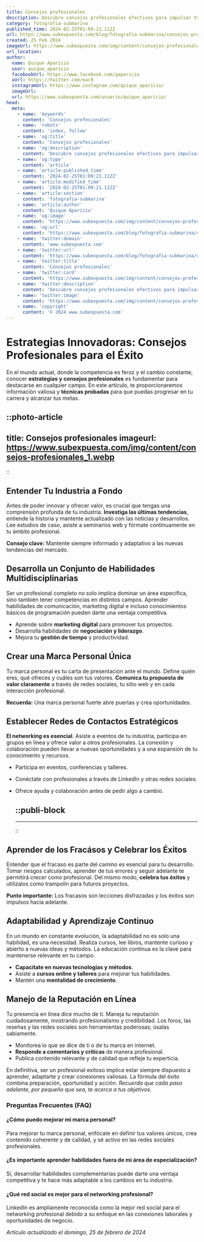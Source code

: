 ```yaml
---
title: Consejos profesionales
description: Descubre consejos profesionales efectivos para impulsar tu carrera. Técnicas y estrategias verificadas para el éxito laboral y personal.
category: fotografia-submarina
published_time: 2024-02-25T01:09:21.112Z
url: https://www.subexpuesta.com/blog/fotografia-submarina/consejos-profesionales
created: 25 Feb 2024
imageUrl: https://www.subexpuesta.com/img/content/consejos-profesionales_1.webp
url_location:
author:
  name: Quique Aparicio
  user: quique_aparicio
  facebookUrl: https://www.facebook.com/qaparicio
  xUrl: https://twitter.com/eac9
  instagramUrl: https://www.instagram.com/quique_aparicio/
  imageUrl: 
  url: https://www.subexpuesta.com/usuario/quique_aparicio/
head:
  meta:
    - name: 'keywords'
      content: 'Consejos profesionales'
    - name: 'robots'
      content: 'index, follow'
    - name: 'og:title'
      content: 'Consejos profesionales'
    - name: 'og:description'
      content: 'Descubre consejos profesionales efectivos para impulsar tu carrera. Técnicas y estrategias verificadas para el éxito laboral y personal.'
    - name: 'og:type'
      content: 'article'
    - name: 'article:published_time'
      content: '2024-02-25T01:09:21.112Z'
    - name: 'article:modified_time'
      content: '2024-02-25T01:09:21.112Z'
    - name: 'article:section'
      content: 'fotografia-submarina'
    - name: 'article:author'
      content: 'Quique Aparicio'
    - name: 'og:image'
      content: 'https://www.subexpuesta.com/img/content/consejos-profesionales_1.webp'
    - name: 'og:url'
      content: 'https://www.subexpuesta.com/blog/fotografia-submarina/consejos-profesionales'
    - name: 'twitter:domain'
      content: 'www.subexpuesta.com'
    - name: 'twitter:url'
      content: 'https://www.subexpuesta.com/blog/fotografia-submarina/consejos-profesionales'
    - name: 'twitter:title'
      content: 'Consejos profesionales'
    - name: 'twitter:card'
      content: 'https://www.subexpuesta.com/img/content/consejos-profesionales_1.webp'
    - name: 'twitter:description'
      content: 'Descubre consejos profesionales efectivos para impulsar tu carrera. Técnicas y estrategias verificadas para el éxito laboral y personal.'
    - name: 'twitter:image'
      content: 'https://www.subexpuesta.com/img/content/consejos-profesionales_1.webp'
    - name: 'copyright'
      content: '© 2024 www.subexpuesta.com'
---
```

# Estrategias Innovadoras: Consejos Profesionales para el Éxito

En el mundo actual, donde la competencia es feroz y el cambio constante, conocer **estrategias y consejos profesionales** es fundamentar para destacarse en cualquier campo. En este artículo, te proporcionaremos información valiosa y **técnicas probadas** para que puedas progresar en tu carrera y alcanzar tus metas.


::photo-article
---
title: Consejos profesionales
imageurl: https://www.subexpuesta.com/img/content/consejos-profesionales_1.webp
---
::


## Entender Tu Industria a Fondo

Antes de poder innovar y ofrecer valor, es crucial que tengas una comprensión profunda de tu industria. **Investiga las últimas tendencias**, entiende la historia y mantente actualizado con las noticias y desarrollos. Lee estudios de caso, asiste a seminarios web y fórmate continuamente en tu ámbito profesional.

**Consejo clave:** Mantente siempre informado y adaptativo a las nuevas tendencias del mercado.

## Desarrolla un Conjunto de Habilidades Multidisciplinarias

Ser un profesional completo no solo implica dominar un área específica, sino también tener competencias en distintos campos. Aprender habilidades de comunicación, marketing digital e incluso conocimientos básicos de programación pueden darte una ventaja competitiva.

- Aprende sobre **marketing digital** para promover tus proyectos.
- Desarrolla habilidades de **negociación y liderazgo**.
- Mejora tu **gestión de tiempo** y productividad.

## Crear una Marca Personal Única

Tu marca personal es tu carta de presentación ante el mundo. Define quién eres, qué ofreces y cuáles son tus valores. **Comunica tu propuesta de valor claramente** a través de redes sociales, tu sitio web y en cada interacción profesional.

**Recuerda:** Una marca personal fuerte abre puertas y crea oportunidades.

## Establecer Redes de Contactos Estratégicos

**El networking es esencial**. Asiste a eventos de tu industria, participa en grupos en línea y ofrece valor a otros profesionales. La conexión y colaboración pueden llevar a nuevas oportunidades y a una expansión de tu conocimiento y recursos.

- Participa en eventos, conferencias y talleres.
- Conéctate con profesionales a través de LinkedIn y otras redes sociales.
- Ofrece ayuda y colaboración antes de pedir algo a cambio.


  ::publi-block
  ---
  ---
  ::
  
  
## Aprender de los Fracásos y Celebrar los Éxitos

Entender que el fracaso es parte del camino es esencial para tu desarrollo. Tomar riesgos calculados, aprender de tus errores y seguir adelante te permitirá crecer como profesional. Del mismo modo, **celebra tus éxitos** y utilízalos como trampolín para futuros proyectos.

**Punto importante:** Los fracasos son lecciones disfrazadas y los éxitos son impulsos hacia adelante.

## Adaptabilidad y Aprendizaje Continuo

En un mundo en constante evolución, la adaptabilidad no es solo una habilidad, es una necesidad. Realiza cursos, lee libros, mantente curioso y abierto a nuevas ideas y métodos. La educación continua es la clave para mantenerse relevante en tu campo.

- **Capacítate en nuevas tecnologías y métodos**.
- Asiste a **cursos online y talleres** para mejorar tus habilidades.
- Mantén una **mentalidad de crecimiento**.

## Manejo de la Reputación en Línea

Tu presencia en línea dice mucho de ti. Maneja tu reputación cuidadosamente, mostrando profesionalismo y credibilidad. Los foros, las reseñas y las redes sociales son herramientas poderosas; úsalas sabiamente.

- Monitorea lo que se dice de ti o de tu marca en internet.
- **Responde a comentarios y críticas** de manera profesional.
- Publica contenido relevante y de calidad que refleje tu experticia.

En definitiva, ser un profesional exitoso implica estar siempre dispuesto a aprender, adaptarte y crear conexiones valiosas. La fórmula del éxito combina preparación, oportunidad y acción. _Recuerda que cada paso adelante, por pequeño que sea, te acerca a tus objetivos_.

### Preguntas Frecuentes (FAQ)

#### ¿Cómo puedo mejorar mi marca personal?
Para mejorar tu marca personal, enfócate en definir tus valores únicos, crea contenido coherente y de calidad, y sé activo en las redes sociales profesionales.

#### ¿Es importante aprender habilidades fuera de mi área de especialización?
Sí, desarrollar habilidades complementarias puede darte una ventaja competitiva y te hace más adaptable a los cambios en tu industria.

#### ¿Qué red social es mejor para el networking profesional?
LinkedIn es ampliamente reconocida como la mejor red social para el networking profesional debido a su enfoque en las conexiones laborales y oportunidades de negocio.

_Artículo actualizado el domingo, 25 de febrero de 2024_